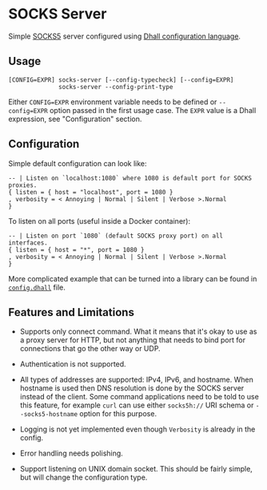 # SOCKS Server

Simple [SOCKS5](https://en.wikipedia.org/wiki/SOCKS) server configured using
[Dhall configuration language](https://dhall-lang.org/).


## Usage

```
[CONFIG=EXPR] socks-server [--config-typecheck] [--config=EXPR]
              socks-server --config-print-type
```

Either `CONFIG=EXPR` environment variable needs to be defined or
`--config=EXPR` option passed in the first usage case. The `EXPR` value is a
Dhall expression, see "Configuration" section.


## Configuration

Simple default configuration can look like:

```dhall
-- | Listen on `localhost:1080` where 1080 is default port for SOCKS proxies.
{ listen = { host = "localhost", port = 1080 }
, verbosity = < Annoying | Normal | Silent | Verbose >.Normal
}
```

To listen on all ports (useful inside a Docker container):

```dhall
-- | Listen on port `1080` (default SOCKS proxy port) on all interfaces.
{ listen = { host = "*", port = 1080 }
, verbosity = < Annoying | Normal | Silent | Verbose >.Normal
}
```

More complicated example that can be turned into a library can be found in
[`config.dhall`](./config.dhall) file.


## Features and Limitations

* Supports only connect command. What it means that it's okay to use as a proxy
  server for HTTP, but not anything that needs to bind port for connections
  that go the other way or UDP.

* Authentication is not supported.

* All types of addresses are supported: IPv4, IPv6, and hostname. When hostname
  is used then DNS resolution is done by the SOCKS server instead of the
  client. Some command applications need to be told to use this feature, for
  example `curl` can use either `socks5h://` URI schema or `--socks5-hostname`
  option for this purpose.

* Logging is not yet implemented even though `Verbosity` is already in the
  config.

* Error handling needs polishing.

* Support listening on UNIX domain socket. This should be fairly simple, but
  will change the configuration type.

